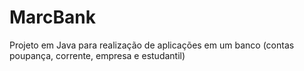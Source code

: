 # MarcBank
Projeto em Java para realização de aplicações em um banco (contas poupança, corrente, empresa e estudantil)
